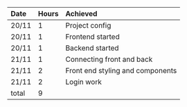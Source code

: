 |Date|Hours|Achieved|
|:---|:----|:-------|
|20/11|1|Project config|
|20/11|1|Frontend started|
|20/11|1|Backend started|
|21/11|1|Connecting front and back|
|21/11|2|Front end styling and components|
|21/11|2|Login work|
|total|9||